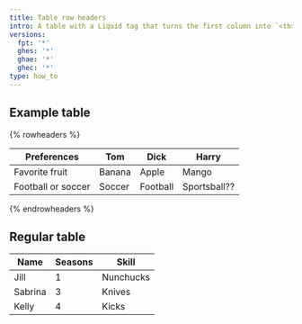 ```yaml
---
title: Table row headers
intro: A table with a Liquid tag that turns the first column into `<th>` cells
versions:
  fpt: '*'
  ghes: '*'
  ghae: '*'
  ghec: '*'
type: how_to
---
```


## Example table

{% rowheaders %}

|Preferences|Tom|Dick|Harry|
|---|---|---|---|
|Favorite fruit| Banana  | Apple | Mango
|Football or soccer|Soccer|Football|Sportsball??

{% endrowheaders %}

## Regular table

| Name | Seasons | Skill |
|---|---|---|
| Jill | 1 | Nunchucks |
| Sabrina | 3 | Knives |
| Kelly | 4 | Kicks |
